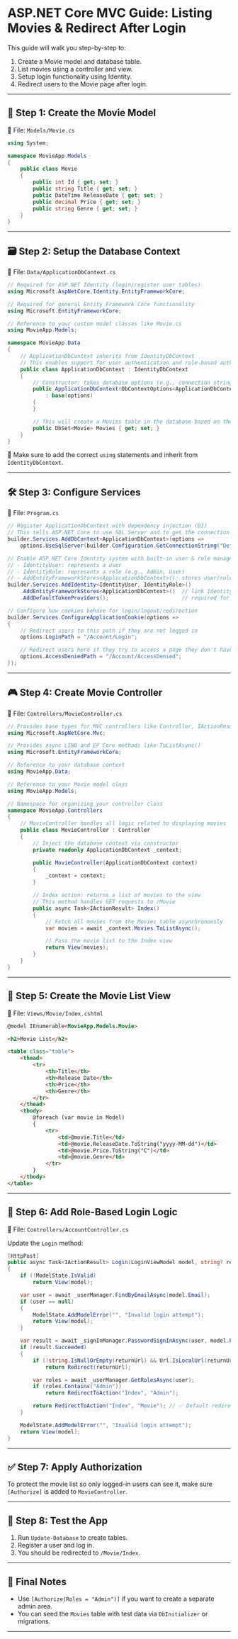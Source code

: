 
# ASP.NET Core MVC Guide: Listing Movies & Redirect After Login

This guide will walk you step-by-step to:
1. Create a Movie model and database table.
2. List movies using a controller and view.
3. Setup login functionality using Identity.
4. Redirect users to the Movie page after login.

---

## 🧱 Step 1: Create the Movie Model

📁 File: `Models/Movie.cs`

```csharp
using System;

namespace MovieApp.Models
{
    public class Movie
    {
        public int Id { get; set; }
        public string Title { get; set; }
        public DateTime ReleaseDate { get; set; }
        public decimal Price { get; set; }
        public string Genre { get; set; }
    }
}
```

---

## 🗃 Step 2: Setup the Database Context

📁 File: `Data/ApplicationDbContext.cs`

```csharp
// Required for ASP.NET Identity (login/register user tables)
using Microsoft.AspNetCore.Identity.EntityFrameworkCore;

// Required for general Entity Framework Core functionality
using Microsoft.EntityFrameworkCore;

// Reference to your custom model classes like Movie.cs
using MovieApp.Models;

namespace MovieApp.Data
{
    // ApplicationDbContext inherits from IdentityDbContext
    // This enables support for user authentication and role-based authorization
    public class ApplicationDbContext : IdentityDbContext
    {
        // Constructor: takes database options (e.g., connection string) and passes them to the base class
        public ApplicationDbContext(DbContextOptions<ApplicationDbContext> options)
            : base(options)
        {
        }

        // This will create a Movies table in the database based on the Movie model
        public DbSet<Movie> Movies { get; set; }
    }
}


```

📌 Make sure to add the correct `using` statements and inherit from `IdentityDbContext`.

---

## 🛠 Step 3: Configure Services

📁 File: `Program.cs`

```csharp
// Register ApplicationDbContext with dependency injection (DI)
// This tells ASP.NET Core to use SQL Server and to get the connection string named "DefaultConnection" from appsettings.json
builder.Services.AddDbContext<ApplicationDbContext>(options =>
    options.UseSqlServer(builder.Configuration.GetConnectionString("DefaultConnection")));

// Enable ASP.NET Core Identity system with built-in user & role management
// - IdentityUser: represents a user
// - IdentityRole: represents a role (e.g., Admin, User)
// - AddEntityFrameworkStores<ApplicationDbContext>(): stores user/role data in the same database via EF Core
builder.Services.AddIdentity<IdentityUser, IdentityRole>()
    .AddEntityFrameworkStores<ApplicationDbContext>()  // link Identity to our ApplicationDbContext
    .AddDefaultTokenProviders();                       // required for features like email confirmation, password reset

// Configure how cookies behave for login/logout/redirection
builder.Services.ConfigureApplicationCookie(options =>
{
    // Redirect users to this path if they are not logged in
    options.LoginPath = "/Account/Login";

    // Redirect users here if they try to access a page they don't have permission for
    options.AccessDeniedPath = "/Account/AccessDenied";
});

```

---

## 🎮 Step 4: Create Movie Controller

📁 File: `Controllers/MovieController.cs`

```csharp
// Provides base types for MVC controllers like Controller, IActionResult, etc.
using Microsoft.AspNetCore.Mvc;

// Provides async LINQ and EF Core methods like ToListAsync()
using Microsoft.EntityFrameworkCore;

// Reference to your database context
using MovieApp.Data;

// Reference to your Movie model class
using MovieApp.Models;

// Namespace for organizing your controller class
namespace MovieApp.Controllers
{
    // MovieController handles all logic related to displaying movies
    public class MovieController : Controller
    {
        // Inject the database context via constructor
        private readonly ApplicationDbContext _context;

        public MovieController(ApplicationDbContext context)
        {
            _context = context;
        }

        // Index action: returns a list of movies to the view
        // This method handles GET requests to /Movie
        public async Task<IActionResult> Index()
        {
            // Fetch all movies from the Movies table asynchronously
            var movies = await _context.Movies.ToListAsync();

            // Pass the movie list to the Index view
            return View(movies);
        }
    }
}

```

---

## 🧾 Step 5: Create the Movie List View

📁 File: `Views/Movie/Index.cshtml`

```html
@model IEnumerable<MovieApp.Models.Movie>

<h2>Movie List</h2>

<table class="table">
    <thead>
        <tr>
            <th>Title</th>
            <th>Release Date</th>
            <th>Price</th>
            <th>Genre</th>
        </tr>
    </thead>
    <tbody>
        @foreach (var movie in Model)
        {
            <tr>
                <td>@movie.Title</td>
                <td>@movie.ReleaseDate.ToString("yyyy-MM-dd")</td>
                <td>@movie.Price.ToString("C")</td>
                <td>@movie.Genre</td>
            </tr>
        }
    </tbody>
</table>

```

---

## 🔐 Step 6: Add Role-Based Login Logic

📁 File: `Controllers/AccountController.cs`

Update the `Login` method:

```csharp
[HttpPost]
public async Task<IActionResult> Login(LoginViewModel model, string? returnUrl = null)
{
    if (!ModelState.IsValid)
        return View(model);

    var user = await _userManager.FindByEmailAsync(model.Email);
    if (user == null)
    {
        ModelState.AddModelError("", "Invalid login attempt");
        return View(model);
    }

    var result = await _signInManager.PasswordSignInAsync(user, model.Password, model.RememberMe, false);
    if (result.Succeeded)
    {
        if (!string.IsNullOrEmpty(returnUrl) && Url.IsLocalUrl(returnUrl))
            return Redirect(returnUrl);

        var roles = await _userManager.GetRolesAsync(user);
        if (roles.Contains("Admin"))
            return RedirectToAction("Index", "Admin");

        return RedirectToAction("Index", "Movie"); // ✅ Default redirect for normal user
    }

    ModelState.AddModelError("", "Invalid login attempt");
    return View(model);
}
```

---

## ✅ Step 7: Apply Authorization

To protect the movie list so only logged-in users can see it, make sure `[Authorize]` is added to `MovieController`.

---

## 🧪 Step 8: Test the App

1. Run `Update-Database` to create tables.
2. Register a user and log in.
3. You should be redirected to `/Movie/Index`.

---

## 📌 Final Notes

- Use `[Authorize(Roles = "Admin")]` if you want to create a separate admin area.
- You can seed the `Movies` table with test data via `DbInitializer` or migrations.

---
